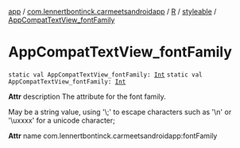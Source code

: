 [app](../../../index.md) / [com.lennertbontinck.carmeetsandroidapp](../../index.md) / [R](../index.md) / [styleable](index.md) / [AppCompatTextView_fontFamily](./-app-compat-text-view_font-family.md)

# AppCompatTextView_fontFamily

`static val AppCompatTextView_fontFamily: `[`Int`](https://kotlinlang.org/api/latest/jvm/stdlib/kotlin/-int/index.html)
`static val AppCompatTextView_fontFamily: `[`Int`](https://kotlinlang.org/api/latest/jvm/stdlib/kotlin/-int/index.html)

**Attr**
description The attribute for the font family.

May be a string value, using '\\;' to escape characters such as '\\n' or '\\uxxxx' for a unicode character;

**Attr**
name com.lennertbontinck.carmeetsandroidapp:fontFamily

